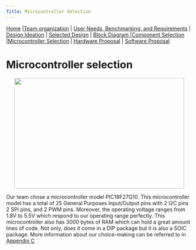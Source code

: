 ```yaml
---
Title: Microcontroller Selection
---
```

[Home](/index.md) |[Team organization](/Team_organization.md) | [User Needs, Benchmarking, and Requirements](/User_Needs_Benchmarking_Requirements.md) | [Design Ideation](/Design_Ideation.md) | [Selected Design](/Selected_Design.md) |
[Block Diagram ](/Block_Diagram_of_the_product.md) |[Component Selection](/Component_Selection.md) |[Microcontroller Selection](/Microcontroller_Selection.md) | [Hardware Proposal](/Hardware_Proposal.md) | [Software Proposal](/Software_Proposal.md)

# Microcontroller selection 

<p align="center">
  <img width="460" height="300" src="https://github.com/EGR314-Spring2024-Team303/EGR314-Spring2024-Team303.github.io/assets/156623314/94d57fad-7db7-48d8-bee1-767435524f0d">
</p>

  Our team chose a microcontroller model PIC18F27Q10. This microcontroller model has a total of 25 General Purposes Input/Output pins with 2 I2C pins 2 SPI pins, and 2 PWM pins. Moreover, the operating voltage ranges from 1.8V to 5.5V
  which respond to our operating range perfectly. This microcontroller also has 3000 bytes of RAM which can hold a great amount lines of code. Not only, does it come in a DIP package but it is also a SOIC package.
  More information about our choice-making can be referred to in [Appendix C](Appendix_C.md)

